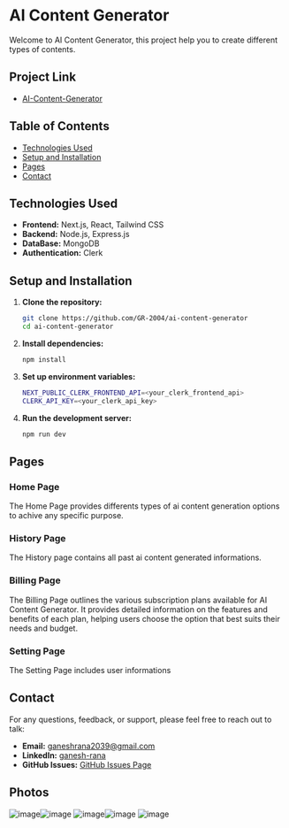 # AI Content Generator
Welcome to AI Content Generator, this project help you to create different types of contents.

## Project Link
- [AI-Content-Generator](https://ai-content-generator-kappa.vercel.app/)

## Table of Contents
- [Technologies Used](#technologies-used)
- [Setup and Installation](#setup-and-installation)
- [Pages](#pages)
- [Contact](#contact)

## Technologies Used
- **Frontend:** Next.js, React, Tailwind CSS
- **Backend:** Node.js, Express.js
- **DataBase:** MongoDB
- **Authentication:** Clerk

## Setup and Installation

1. **Clone the repository:**
   ```bash
   git clone https://github.com/GR-2004/ai-content-generator
   cd ai-content-generator

2. **Install dependencies:**
   ```bash
   npm install

3. **Set up environment variables:**
   ```bash
   NEXT_PUBLIC_CLERK_FRONTEND_API=<your_clerk_frontend_api>
   CLERK_API_KEY=<your_clerk_api_key>

4. **Run the development server:**
   ```bash
   npm run dev

## Pages

### Home Page
The Home Page provides differents types of ai content generation options to achive any specific purpose.

### History Page
The History page contains all past ai content generated informations. 

### Billing Page
The Billing Page outlines the various subscription plans available for AI Content Generator. It provides detailed information on the features and benefits of each plan, helping users choose the option that best suits their needs and budget.

### Setting Page
The Setting Page includes user informations

## Contact
For any questions, feedback, or support, please feel free to reach out to talk:
- **Email:** [ganeshrana2039@gmail.com](mailto:ganeshrana2039@gmail.com)
- **LinkedIn:** [ganesh-rana](https://www.linkedin.com/in/ganesh-rana/)
- **GitHub Issues:** [GitHub Issues Page](https://github.com/GR-2004/AI-Interview/issues)

## Photos
![image](https://github.com/user-attachments/assets/61342726-fba0-43e0-9e2b-e8bc92c569b5)![image](https://github.com/user-attachments/assets/832ce11f-e5a2-4564-ac21-473a1e4a5d49)
![image](https://github.com/user-attachments/assets/b5e73917-0d58-4e8e-8aad-457526bdbcec)![image](https://github.com/user-attachments/assets/061b7a31-a854-4b51-a190-7a5015fdf7bc)
![image](https://github.com/user-attachments/assets/014fa60d-4413-42b9-975b-9291765d5f42)





